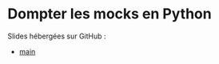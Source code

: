 # Dompter les mocks en Python

Slides hébergées sur GitHub :

* [main](https://lenormju.github.io/talk-mocking-python/index.html)
